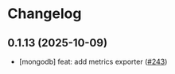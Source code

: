 # Changelog

## 0.1.13 (2025-10-09)

* [mongodb] feat: add metrics exporter ([#243](https://github.com/CloudPirates-io/helm-charts/pull/243))

